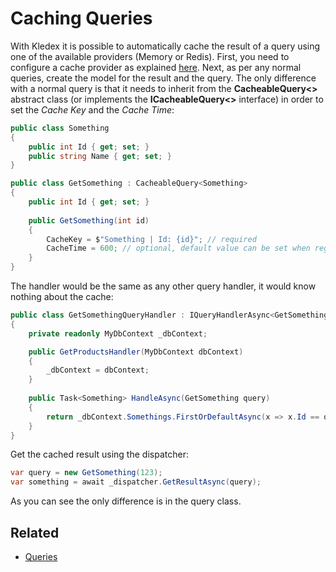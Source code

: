 # Caching Queries

With Kledex it is possible to automatically cache the result of a query using one of the available providers (Memory or Redis). First, you need to configure a cache provider as explained [here](Configuration#caching). Next, as per any normal queries, create the model for the result and the query. The only difference with a normal query is that it needs to inherit from the **CacheableQuery<>** abstract class (or implements the **ICacheableQuery<>** interface) in order to set the _Cache Key_ and the _Cache Time_:

```C#
public class Something
{
    public int Id { get; set; }
    public string Name { get; set; }
}

public class GetSomething : CacheableQuery<Something>
{
    public int Id { get; set; }
    
    public GetSomething(int id)
    {
        CacheKey = $"Something | Id: {id}"; // required
        CacheTime = 600; // optional, default value can be set when registering a provider (in seconds)
    }
}
```

The handler would be the same as any other query handler, it would know nothing about the cache:

```C#
public class GetSomethingQueryHandler : IQueryHandlerAsync<GetSomething, Something>
{
    private readonly MyDbContext _dbContext;

    public GetProductsHandler(MyDbContext dbContext)
    {
        _dbContext = dbContext;
    }
        
    public Task<Something> HandleAsync(GetSomething query)
    {
        return _dbContext.Somethings.FirstOrDefaultAsync(x => x.Id == query.Id);
    }
}
```

Get the cached result using the dispatcher:

```C#
var query = new GetSomething(123);
var something = await _dispatcher.GetResultAsync(query);
```

As you can see the only difference is in the query class.

## Related

- [Queries](Queries)
